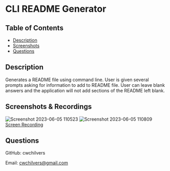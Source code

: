 # CLI README Generator

## Table of Contents
* [Description](#description)
* [Screenshots](#screenshots)
* [Questions](#questions)

## Description
Generates a README file using command line. User is given several prompts asking for information to add to README file. User can leave blank answers and the application will not add sections of the README left blank.

## Screenshots & Recordings
![Screenshot 2023-06-05 110523](https://github.com/cwchilvers/UCI-CBC-09-ReadmeGenerator/assets/59628271/2757f4d4-eff1-43d0-8164-10fda163263d)
![Screenshot 2023-06-05 110809](https://github.com/cwchilvers/UCI-CBC-09-ReadmeGenerator/assets/59628271/b8a3447f-7f79-491c-b51c-79d017ea0e2d)
[Screen Recording](https://drive.google.com/file/d/1g3H3aBkrsLGNBXLw_sW_i5DI5h3H_PGj/view?usp=drive_link)

## Questions
GitHub: cwchilvers

Email: cwchilvers@gmail.com
